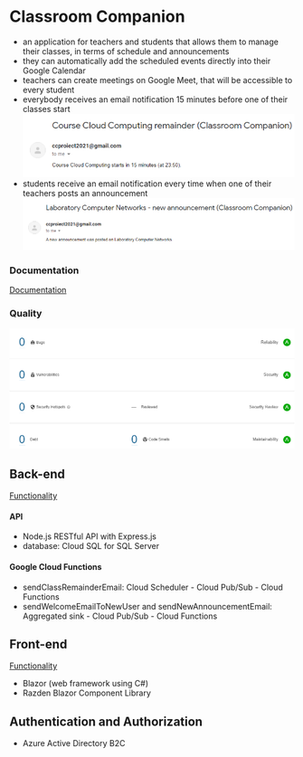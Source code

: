# Classroom Companion
 - an application for teachers and students that allows them to manage their classes, in terms of schedule and announcements  
 - they can automatically add the scheduled events directly into their Google Calendar  
 - teachers can create meetings on Google Meet, that will be accessible to every student  
 - everybody receives an email notification 15 minutes before one of their classes start  
   ![ClassRemainder](https://github.com/georgiana-ojoc/ClassroomCompanion/blob/main/images/ClassRemainder.png)  
 - students receive an email notification every time when one of their teachers posts an announcement  
   ![NewAnnouncement](https://github.com/georgiana-ojoc/ClassroomCompanion/blob/main/images/NewAnnouncement.png)  
### Documentation
[Documentation](https://docs.google.com/presentation/d/e/2PACX-1vQcGN8eZAtrGcWVZWJNOOznXANvw1eW1xhiUerAzn_4pBDMeLC35UdriNoBXm_s9N1jbyyQtExagdWW/pub?start=true&loop=false&delayms=15000)  
### Quality
![Quality](https://github.com/georgiana-ojoc/ClassroomCompanion/blob/main/images/SonarQube.png)  
## Back-end
[Functionality](https://youtu.be/kfMnwFLzWQw)
#### API
 - Node.js RESTful API with Express.js  
 - database: Cloud SQL for SQL Server  
#### Google Cloud Functions
 - sendClassRemainderEmail: Cloud Scheduler - Cloud Pub/Sub - Cloud Functions  
 - sendWelcomeEmailToNewUser and sendNewAnnouncementEmail: Aggregated sink - Cloud Pub/Sub - Cloud Functions  
## Front-end
[Functionality](https://youtu.be/F0F7P-aqqKo)
 - Blazor (web framework using C#)  
 - Razden Blazor Component Library  
## Authentication and Authorization
 - Azure Active Directory B2C  
